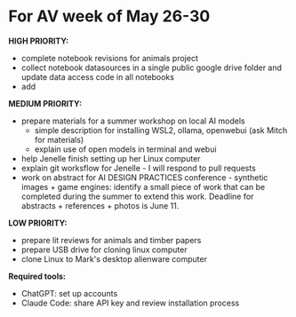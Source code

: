 # For AV week of May 26-30

**HIGH PRIORITY:**
- complete notebook revisions for animals project
- collect notebook datasources in a single public google drive folder and update data access code in all notebooks
- add 

**MEDIUM PRIORITY:**
- prepare materials for a summer workshop on local AI models
	- simple description for installing WSL2, ollama, openwebui (ask Mitch for materials)
	- explain use of open models in terminal and webui
- help Jenelle finish setting up her Linux computer
- explain git worksflow for Jenelle - I will respond to pull requests
- work on abstract for AI DESIGN PRACTICES conference - synthetic images + game engines: identify a small piece of work that can be completed during the summer to extend this work. Deadline for abstracts + references + photos is June 11.

**LOW PRIORITY:**
- prepare lit reviews for animals and timber papers
- prepare USB drive for cloning linux computer
- clone Linux to Mark's desktop alienware computer

**Required tools:**
- ChatGPT: set up accounts
- Claude Code: share API key and review installation process

